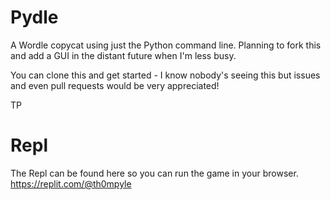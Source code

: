 # Pydle

A Wordle copycat using just the Python command line. Planning to fork this and add a GUI in the distant future when I'm less busy.

You can clone this and get started - I know nobody's seeing this but issues and even pull requests would be very appreciated!

TP

# Repl

The Repl can be found here so you can run the game in your browser.
https://replit.com/@th0mpyle
